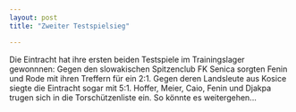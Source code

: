 ```yaml
---
layout: post
title: "Zweiter Testspielsieg"

---
```


Die Eintracht hat ihre ersten beiden Testspiele im Trainingslager gewonnnen: Gegen den slowakischen Spitzenclub FK Senica sorgten Fenin und Rode mit ihren Treffern für ein 2:1. Gegen deren Landsleute aus Kosice siegte die Eintracht sogar mit 5:1. Hoffer, Meier, Caio, Fenin und Djakpa trugen sich in die Torschützenliste ein. So könnte es weitergehen...


